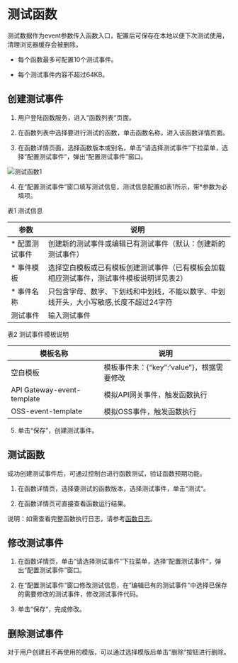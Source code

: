 # 测试函数

测试数据作为event参数传入函数入口，配置后可保存在本地以便下次测试使用，清理浏览器缓存会被删除。

* 每个函数最多可配置10个测试事件。

* 每个测试事件内容不超过64KB。

 

## 创建测试事件

1. 用户登陆函数服务，进入“函数列表“页面。
 
2. 在函数列表中选择要进行测试的函数，单击函数名称，进入该函数详情页面。

3. 在函数详情页面，选择函数版本或别名，单击“请选择测试事件”下拉菜单，选择“配置测试事件“，弹出“配置测试事件”窗口。

 ![测试函数1](https://github.com/jdcloudcom/cn/blob/functionservice/image/Elastic-Compute/functionservice/test1.PNG)

4. 在“配置测试事件”窗口填写测试信息，测试信息配置如表1所示，带*参数为必填项。


表1 测试信息

| 参数         | 说明                                                         |
| ------------ | ------------------------------------------------------------ |
|* 配置测试事件 | 创建新的测试事件或编辑已有测试事件（默认：创建新的测试事件）  |
|* 事件模板     | 选择空白模板或已有模板创建测试事件（已有模板会加载相应测试事件，测试事件模板说明详见表2） |
|* 事件名称     | 只包含字母、数字、下划线和中划线，不能以数字、中划线开头，大小写敏感,长度不超过24字符               |
| 测试事件     | 输入测试事件                                                 |

表2 测试事件模板说明

| 模板名称                   | 说明                                      |
| -------------------------- | ----------------------------------------- |
| 空白模板                   | 模板事件未：{“key”:’value”}，根据需要修改 |
| API Gateway-event-template | 模拟API网关事件，触发函数执行             |
| OSS-event-template         | 模拟OSS事件，触发函数执行                 |

 
5. 单击“保存”，创建测试事件。

 

## 测试函数

成功创建测试事件后，可通过控制台进行函数测试，验证函数预期功能。

1. 在函数详情页，选择要测试的函数版本，选择测试事件，单击“测试“。

2. 在函数详情页可直接查看函数运行结果。

说明：如需查看完整函数执行日志，请参考[函数日志](../../Operation-Guide/log.md)。

 

## 修改测试事件

1. 在函数详情页，单击“请选择测试事件”下拉菜单，选择“配置测试事件“，弹出“配置测试事件”窗口。

2. 在“配置测试事件“窗口修改测试信息，在”编辑已有的测试事件“中选择已保存的需要修改的测试事件，修改测试事件代码。

3. 单击“保存“，完成修改。

 

## 删除测试事件

对于用户创建且不再使用的模版，可以通过选择模版后单击”删除“按钮进行删除。
